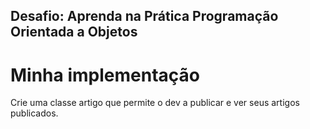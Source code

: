 <h2> Desafio: Aprenda na Prática Programação Orientada a Objetos</h2>

# Minha implementação
Crie uma classe artigo que permite o dev a publicar e ver seus artigos publicados.